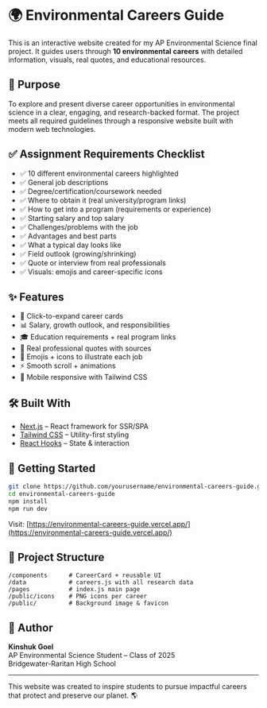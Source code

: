 # 🌍 Environmental Careers Guide

This is an interactive website created for my AP Environmental Science final project. It guides users through **10 environmental careers** with detailed information, visuals, real quotes, and educational resources.

## 🧪 Purpose

To explore and present diverse career opportunities in environmental science in a clear, engaging, and research-backed format. The project meets all required guidelines through a responsive website built with modern web technologies.

## ✅ Assignment Requirements Checklist

- ✅ 10 different environmental careers highlighted
- ✅ General job descriptions
- ✅ Degree/certification/coursework needed
- ✅ Where to obtain it (real university/program links)
- ✅ How to get into a program (requirements or experience)
- ✅ Starting salary and top salary
- ✅ Challenges/problems with the job
- ✅ Advantages and best parts
- ✅ What a typical day looks like
- ✅ Field outlook (growing/shrinking)
- ✅ Quote or interview from real professionals
- ✅ Visuals: emojis and career-specific icons

## ✨ Features

- 💼 Click-to-expand career cards
- 📊 Salary, growth outlook, and responsibilities
- 🎓 Education requirements + real program links
- 💬 Real professional quotes with sources
- 🌱 Emojis + icons to illustrate each job
- ⚡ Smooth scroll + animations
- 📱 Mobile responsive with Tailwind CSS

## 🛠 Built With

- [Next.js](https://nextjs.org/) – React framework for SSR/SPA
- [Tailwind CSS](https://tailwindcss.com/) – Utility-first styling
- [React Hooks](https://reactjs.org/docs/hooks-intro.html) – State & interaction

## 🚀 Getting Started

```bash
git clone https://github.com/yourusername/environmental-careers-guide.git
cd environmental-careers-guide
npm install
npm run dev
```

Visit: [https://environmental-careers-guide.vercel.app/](https://environmental-careers-guide.vercel.app/)

## 📁 Project Structure

```
/components      # CareerCard + reusable UI
/data            # careers.js with all research data
/pages           # index.js main page
/public/icons    # PNG icons per career
/public/         # Background image & favicon
```

## 👤 Author

**Kinshuk Goel**  
AP Environmental Science Student – Class of 2025  
Bridgewater-Raritan High School

---

This website was created to inspire students to pursue impactful careers that protect and preserve our planet. 🌎